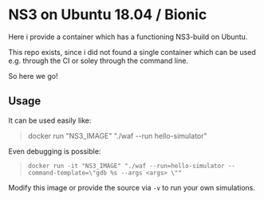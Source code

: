 # NS3 on Ubuntu 18.04 / Bionic

Here i provide a container which has a functioning NS3-build on Ubuntu.

This repo exists, since i did not found a single container which can be used e.g. through the CI or 
soley through the command line. 

So here we go!

## Usage

It can be used easily like: 

> docker run "NS3_IMAGE" "./waf --run hello-simulator"


Even debugging is possible:
> `docker run -it "NS3_IMAGE" "./waf --run=hello-simulator --command-template=\"gdb %s --args <args> \""`


Modify this image or provide the source via `-v` to run your own simulations.